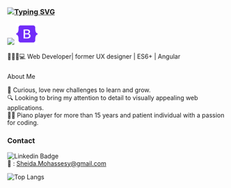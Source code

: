 ### <div align-items: center >[![Typing SVG](https://readme-typing-svg.demolab.com?font=Reem+Kufi&weight=500&size=27&duration=3000&pause=2000&color=FFFAFA&background=0c1117&center=true&vCenter=true&width=500&lines=Hi%2C+I'm+Sheida!+%20+Nice+to+meet+you+%F0%9F%91%8B)](https://git.io/typing-svg)</div>

<p>
  <img src="https://skillicons.dev/icons?i=angular,mongodb,expressjs,nodejs,javascript,typescript,html,css,bootstrap" />
  <img src="https://raw.githubusercontent.com/devicons/devicon/master/icons/bootstrap/bootstrap-plain.svg" alt="React Bootstrap Logo" width="50" />
</p>






👨🏻‍💻💻 Web Developer| former UX designer  |  ES6+  |  Angular
 <br/> 


###
About Me

🌱 Curious, love new challenges to learn and grow.
<br/>
🔍 Looking to bring my attention to detail to visually appealing web applications.
<br/>
🏃🏻 Piano player for more than 15 years and patient individual with a passion for coding.
<br/>


### Contact
![Linkedin Badge](https://img.shields.io/badge/-LinkedIn-blue?style=for-the-badge&logo=Linkedin&&target=_blanklogoColor=white&link=https://www.linkedin.com/in/sheida-mohassesy/) 
<br/>
📧 : <a href="mailto:Sheida.Mohassesy@gmail.com">Sheida.Mohassesy@gmail.com</a>



![Top Langs](https://github-readme-stats.vercel.app/api/top-langs/?username=hesamde&layout=compact&theme=swift&hide_border=true&bg_color=FFFFFF66)
</div>



  
